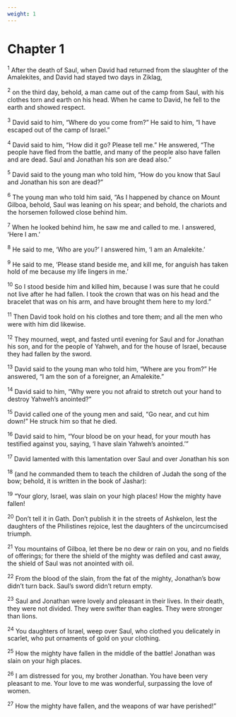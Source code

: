 ```yaml
---
weight: 1
---
```


# Chapter 1

<sup>1</sup> After the death of Saul, when David had returned from the slaughter of the Amalekites, and David had stayed two days in Ziklag, 

<sup>2</sup> on the third day, behold, a man came out of the camp from Saul, with his clothes torn and earth on his head. When he came to David, he fell to the earth and showed respect. 

<sup>3</sup> David said to him, “Where do you come from?” He said to him, “I have escaped out of the camp of Israel.” 

<sup>4</sup> David said to him, “How did it go? Please tell me.” He answered, “The people have fled from the battle, and many of the people also have fallen and are dead. Saul and Jonathan his son are dead also.” 

<sup>5</sup> David said to the young man who told him, “How do you know that Saul and Jonathan his son are dead?” 

<sup>6</sup> The young man who told him said, “As I happened by chance on Mount Gilboa, behold, Saul was leaning on his spear; and behold, the chariots and the horsemen followed close behind him. 

<sup>7</sup> When he looked behind him, he saw me and called to me. I answered, ‘Here I am.’ 

<sup>8</sup> He said to me, ‘Who are you?’ I answered him, ‘I am an Amalekite.’ 

<sup>9</sup> He said to me, ‘Please stand beside me, and kill me, for anguish has taken hold of me because my life lingers in me.’ 

<sup>10</sup> So I stood beside him and killed him, because I was sure that he could not live after he had fallen. I took the crown that was on his head and the bracelet that was on his arm, and have brought them here to my lord.” 

<sup>11</sup> Then David took hold on his clothes and tore them; and all the men who were with him did likewise. 

<sup>12</sup> They mourned, wept, and fasted until evening for Saul and for Jonathan his son, and for the people of Yahweh, and for the house of Israel, because they had fallen by the sword. 

<sup>13</sup> David said to the young man who told him, “Where are you from?” He answered, “I am the son of a foreigner, an Amalekite.” 

<sup>14</sup> David said to him, “Why were you not afraid to stretch out your hand to destroy Yahweh’s anointed?” 

<sup>15</sup> David called one of the young men and said, “Go near, and cut him down!” He struck him so that he died. 

<sup>16</sup> David said to him, “Your blood be on your head, for your mouth has testified against you, saying, ‘I have slain Yahweh’s anointed.’” 

<sup>17</sup> David lamented with this lamentation over Saul and over Jonathan his son 

<sup>18</sup> (and he commanded them to teach the children of Judah the song of the bow; behold, it is written in the book of Jashar): 

<sup>19</sup> “Your glory, Israel, was slain on your high places! How the mighty have fallen! 

<sup>20</sup> Don’t tell it in Gath. Don’t publish it in the streets of Ashkelon, lest the daughters of the Philistines rejoice, lest the daughters of the uncircumcised triumph. 

<sup>21</sup> You mountains of Gilboa, let there be no dew or rain on you, and no fields of offerings; for there the shield of the mighty was defiled and cast away, the shield of Saul was not anointed with oil. 

<sup>22</sup> From the blood of the slain, from the fat of the mighty, Jonathan’s bow didn’t turn back. Saul’s sword didn’t return empty. 

<sup>23</sup> Saul and Jonathan were lovely and pleasant in their lives. In their death, they were not divided. They were swifter than eagles. They were stronger than lions. 

<sup>24</sup> You daughters of Israel, weep over Saul, who clothed you delicately in scarlet, who put ornaments of gold on your clothing. 

<sup>25</sup> How the mighty have fallen in the middle of the battle! Jonathan was slain on your high places. 

<sup>26</sup> I am distressed for you, my brother Jonathan. You have been very pleasant to me. Your love to me was wonderful, surpassing the love of women. 

<sup>27</sup> How the mighty have fallen, and the weapons of war have perished!” 


